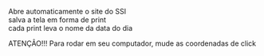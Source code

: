 Abre automaticamente o site do SSI\
salva a tela em forma de print\
cada print leva o nome da data do dia

ATENÇÂO!!! Para rodar em seu computador, mude as coordenadas de click
